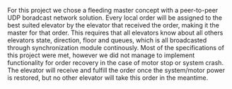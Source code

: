 For this project we chose a fleeding master concept with a peer-to-peer UDP boradcast network solution. Every local order will be assigned to the best suited elevator by the elevator that received the order, making it the master for that order.
This requires that all elevators know about all others elevators state, direction, floor and queues, which is all broadcasted through synchronization module continously. 
Most of the specifications of this project were met, however we did not manage to implement functionality for order recovery in the case of motor stop or system crash. The elevator will receive and fulfill the order once the system/motor power is restored, but no other elevator will take this order in the meantime. 

